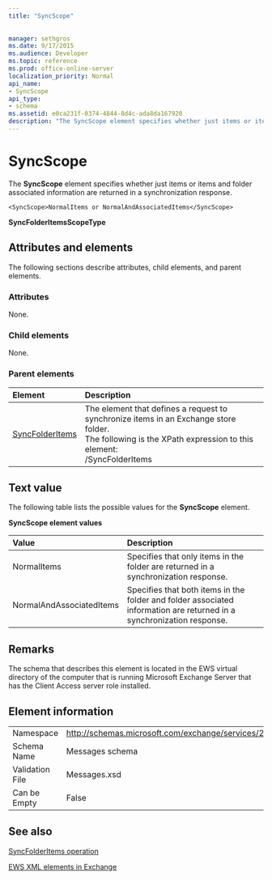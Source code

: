 ```yaml
---
title: "SyncScope"
 
 
manager: sethgros
ms.date: 9/17/2015
ms.audience: Developer
ms.topic: reference
ms.prod: office-online-server
localization_priority: Normal
api_name:
- SyncScope
api_type:
- schema
ms.assetid: e0ca231f-0374-4844-8d4c-ada8da167920
description: "The SyncScope element specifies whether just items or items and folder associated information are returned in a synchronization response."
---
```


# SyncScope

The **SyncScope** element specifies whether just items or items and folder associated information are returned in a synchronization response. 
  
```
<SyncScope>NormalItems or NormalAndAssociatedItems</SyncScope>
```

 **SyncFolderItemsScopeType**
## Attributes and elements

The following sections describe attributes, child elements, and parent elements.
  
### Attributes

None.
  
### Child elements

None.
  
### Parent elements

|**Element**|**Description**|
|:-----|:-----|
|[SyncFolderItems](syncfolderitems.md) <br/> |The element that defines a request to synchronize items in an Exchange store folder.  <br/> The following is the XPath expression to this element:  <br/> /SyncFolderItems  <br/> |
   
## Text value

The following table lists the possible values for the **SyncScope** element. 
  
**SyncScope element values**

|**Value**|**Description**|
|:-----|:-----|
|NormalItems  <br/> |Specifies that only items in the folder are returned in a synchronization response.  <br/> |
|NormalAndAssociatedItems  <br/> |Specifies that both items in the folder and folder associated information are returned in a synchronization response.  <br/> |
   
## Remarks

The schema that describes this element is located in the EWS virtual directory of the computer that is running Microsoft Exchange Server that has the Client Access server role installed.
  
## Element information

|||
|:-----|:-----|
|Namespace  <br/> |http://schemas.microsoft.com/exchange/services/2006/messages  <br/> |
|Schema Name  <br/> |Messages schema  <br/> |
|Validation File  <br/> |Messages.xsd  <br/> |
|Can be Empty  <br/> |False  <br/> |
   
## See also



[SyncFolderItems operation](syncfolderitems-operation.md)


[EWS XML elements in Exchange](ews-xml-elements-in-exchange.md)

